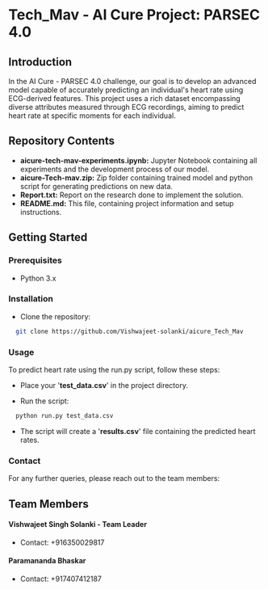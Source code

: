 
# Tech_Mav - AI Cure Project: PARSEC 4.0

## Introduction
In the AI Cure - PARSEC 4.0 challenge, our goal is to develop an advanced model capable of accurately predicting an individual's heart rate using ECG-derived features. This project uses a rich dataset encompassing diverse attributes measured through ECG recordings, aiming to predict heart rate at specific moments for each individual.

## Repository Contents
* **aicure-tech-mav-experiments.ipynb:** Jupyter Notebook containing all experiments and the development process of our model.
* **aicure-Tech-mav.zip:** Zip folder containing trained model and python script for generating predictions on new data.
* **Report.txt:** Report on the research done to implement the solution.
* **README.md:** This file, containing project information and setup instructions.

## Getting Started
### Prerequisites
* Python 3.x
### Installation
* Clone the repository:
```bash
  git clone https://github.com/Vishwajeet-solanki/aicure_Tech_Mav
```
### Usage

To predict heart rate using the run.py script, follow these steps:

* Place your '**test_data.csv**' in the project directory.

* Run the script:
```bash
  python run.py test_data.csv
```
* The script will create a '**results.csv**' file containing the predicted heart rates.

### Contact
For any further queries, please reach out to the team members:

## Team Members

#### Vishwajeet Singh Solanki - Team Leader

  * Contact: +916350029817

####     Paramananda Bhaskar

  * Contact: +917407412187

